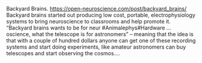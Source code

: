 Backyard Brains. https://open-neuroscience.com/post/backyard_brains/
Backyard brains started out producing low cost, portable, electrophysiology systems to bring neuroscience to classrooms and help promote it. “Backyard brains wants to be for neur #Animalephys#Hardware ...
oscience, what the telescope is for astronomers” – meaning that the idea is that with a couple of hundred dollars anyone can get one of these recording systems and start doing experiments, like amateur astronomers can buy telescopes and start observing the cosmos....
